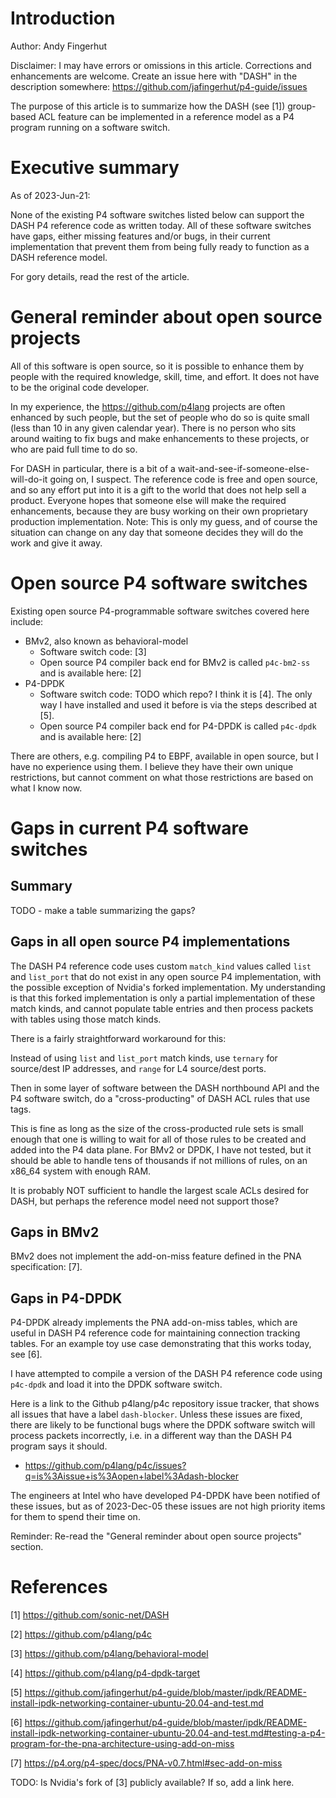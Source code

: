 # Introduction

Author: Andy Fingerhut

Disclaimer: I may have errors or omissions in this article.
Corrections and enhancements are welcome.  Create an issue here with
"DASH" in the description somewhere:
https://github.com/jafingerhut/p4-guide/issues

The purpose of this article is to summarize how the DASH (see [1])
group-based ACL feature can be implemented in a reference model as a
P4 program running on a software switch.


# Executive summary

As of 2023-Jun-21:

None of the existing P4 software switches listed below can support the
DASH P4 reference code as written today.  All of these software
switches have gaps, either missing features and/or bugs, in their
current implementation that prevent them from being fully ready to
function as a DASH reference model.

For gory details, read the rest of the article.


# General reminder about open source projects

All of this software is open source, so it is possible to enhance them
by people with the required knowledge, skill, time, and effort.  It
does not have to be the original code developer.

In my experience, the https://github.com/p4lang projects are often
enhanced by such people, but the set of people who do so is quite
small (less than 10 in any given calendar year).  There is no person
who sits around waiting to fix bugs and make enhancements to these
projects, or who are paid full time to do so.

For DASH in particular, there is a bit of a
wait-and-see-if-someone-else-will-do-it going on, I suspect.  The
reference code is free and open source, and so any effort put into it
is a gift to the world that does not help sell a product.  Everyone
hopes that someone else will make the required enhancements, because
they are busy working on their own proprietary production
implementation.  Note: This is only my guess, and of course the
situation can change on any day that someone decides they will do the
work and give it away.


# Open source P4 software switches

Existing open source P4-programmable software switches covered here
include:

+ BMv2, also known as behavioral-model
  + Software switch code: [3]
  + Open source P4 compiler back end for BMv2 is called `p4c-bm2-ss`
    and is available here: [2]
+ P4-DPDK
  + Software switch code: TODO which repo?  I think it is [4].  The
    only way I have installed and used it before is via the steps
    described at [5].
  + Open source P4 compiler back end for P4-DPDK is called `p4c-dpdk`
    and is available here: [2]

There are others, e.g. compiling P4 to EBPF, available in open source,
but I have no experience using them.  I believe they have their own
unique restrictions, but cannot comment on what those restrictions are
based on what I know now.


# Gaps in current P4 software switches


## Summary

TODO - make a table summarizing the gaps?


## Gaps in all open source P4 implementations

The DASH P4 reference code uses custom `match_kind` values called
`list` and `list_port` that do not exist in any open source P4
implementation, with the possible exception of Nvidia's forked
implementation.  My understanding is that this forked implementation
is only a partial implementation of these match kinds, and cannot
populate table entries and then process packets with tables using
those match kinds.

There is a fairly straightforward workaround for this:

Instead of using `list` and `list_port` match kinds, use `ternary` for
source/dest IP addresses, and `range` for L4 source/dest ports.

Then in some layer of software between the DASH northbound API and the
P4 software switch, do a "cross-producting" of DASH ACL rules that use
tags.

This is fine as long as the size of the cross-producted rule sets is
small enough that one is willing to wait for all of those rules to be
created and added into the P4 data plane.  For BMv2 or DPDK, I have
not tested, but it should be able to handle tens of thousands if not
millions of rules, on an x86_64 system with enough RAM.

It is probably NOT sufficient to handle the largest scale ACLs desired
for DASH, but perhaps the reference model need not support those?


## Gaps in BMv2

BMv2 does not implement the add-on-miss feature defined in the PNA
specification: [7].


## Gaps in P4-DPDK

P4-DPDK already implements the PNA add-on-miss tables, which are
useful in DASH P4 reference code for maintaining connection tracking
tables.  For an example toy use case demonstrating that this works
today, see [6].

I have attempted to compile a version of the DASH P4 reference code
using `p4c-dpdk` and load it into the DPDK software switch.

Here is a link to the Github p4lang/p4c repository issue tracker, that
shows all issues that have a label `dash-blocker`.  Unless these
issues are fixed, there are likely to be functional bugs where the
DPDK software switch will process packets incorrectly, i.e. in a
different way than the DASH P4 program says it should.

+ https://github.com/p4lang/p4c/issues?q=is%3Aissue+is%3Aopen+label%3Adash-blocker

The engineers at Intel who have developed P4-DPDK have been notified
of these issues, but as of 2023-Dec-05 these issues are not high
priority items for them to spend their time on.

Reminder: Re-read the "General reminder about open source projects"
section.


# References

[1] https://github.com/sonic-net/DASH

[2] https://github.com/p4lang/p4c

[3] https://github.com/p4lang/behavioral-model

[4] https://github.com/p4lang/p4-dpdk-target

[5] https://github.com/jafingerhut/p4-guide/blob/master/ipdk/README-install-ipdk-networking-container-ubuntu-20.04-and-test.md

[6] https://github.com/jafingerhut/p4-guide/blob/master/ipdk/README-install-ipdk-networking-container-ubuntu-20.04-and-test.md#testing-a-p4-program-for-the-pna-architecture-using-add-on-miss

[7] https://p4.org/p4-spec/docs/PNA-v0.7.html#sec-add-on-miss

TODO: Is Nvidia's fork of [3] publicly available?  If so, add a link
here.

